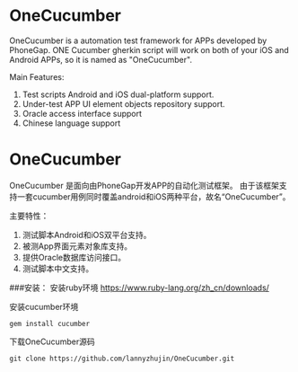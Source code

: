 # OneCucumber
OneCucumber is a automation test framework for APPs developed by PhoneGap. 
ONE Cucumber gherkin script will work on both of your iOS and Android APPs, so it is named as "OneCucumber".

Main Features:

1. Test scripts Android and iOS dual-platform support.
2. Under-test APP UI element objects repository support.
3. Oracle access interface support
4. Chinese language support


# OneCucumber
OneCucumber 是面向由PhoneGap开发APP的自动化测试框架。
由于该框架支持一套cucumber用例同时覆盖android和iOS两种平台，故名“OneCucumber”。

主要特性：

1. 测试脚本Android和iOS双平台支持。
2. 被测App界面元素对象库支持。
3. 提供Oracle数据库访问接口。
4. 测试脚本中文支持。

###安装：
安装ruby环境 
    https://www.ruby-lang.org/zh_cn/downloads/
    
安装cucumber环境
```
gem install cucumber
```

下载OneCucumber源码
```
git clone https://github.com/lannyzhujin/OneCucumber.git
```
